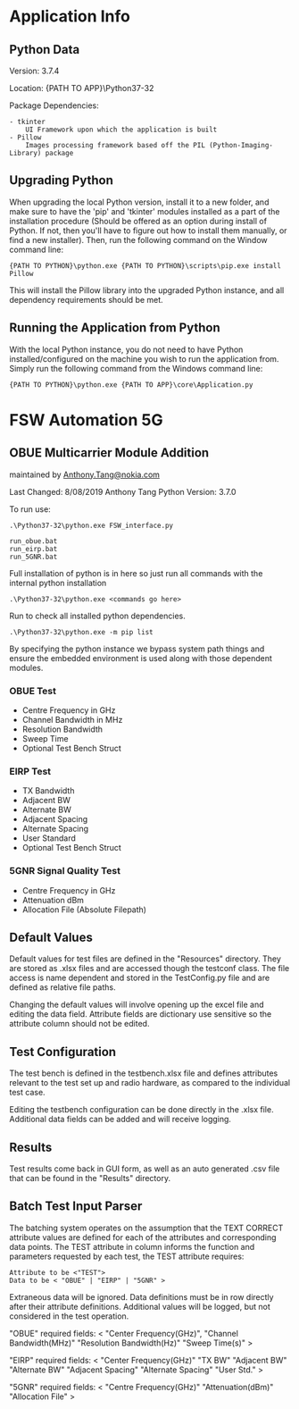 # Application Info #

## Python Data ##

Version: 3.7.4

Location: {PATH TO APP}\Python37-32

Package Dependencies:

	- tkinter
		UI Framework upon which the application is built
	- Pillow
		Images processing framework based off the PIL (Python-Imaging-Library) package

## Upgrading Python ##

When upgrading the local Python version, install it to a new folder, and make sure to have the 'pip' and 'tkinter' modules installed as a part of the installation procedure (Should be offered as an option during install of Python. If not, then you'll have to figure out how to install them manually, or find a new installer). Then, run the following command on the Window command line:
	
	{PATH TO PYTHON}\python.exe {PATH TO PYTHON}\scripts\pip.exe install Pillow

This will install the Pillow library into the upgraded Python instance, and all dependency requirements should be met.

## Running the Application from Python ##

With the local Python instance, you do not need to have Python installed/configured on the machine you wish to run the application from. Simply run the following command from the Windows command line:

	{PATH TO PYTHON}\python.exe {PATH TO APP}\core\Application.py

# FSW Automation 5G #

## OBUE Multicarrier Module Addition ##

maintained by Anthony.Tang@nokia.com

Last Changed: 8/08/2019 Anthony Tang
Python Version: 3.7.0

To run use:    

    .\Python37-32\python.exe FSW_interface.py

    run_obue.bat
    run_eirp.bat
    run_5GNR.bat

Full installation of python is in here so just run
all commands with the internal python installation

    .\Python37-32\python.exe <commands go here>


Run to check all installed python dependencies.

    .\Python37-32\python.exe -m pip list

By specifying the python instance we bypass system path things and ensure
the embedded environment is used along with those dependent modules.

### OBUE Test ###

- Centre Frequency in GHz
- Channel Bandwidth in MHz
- Resolution Bandwidth
- Sweep Time
- Optional Test Bench Struct


### EIRP Test ###

- TX Bandwidth
- Adjacent BW
- Alternate BW
- Adjacent Spacing
- Alternate Spacing
- User Standard
- Optional Test Bench Struct


### 5GNR Signal Quality Test ###

- Centre Frequency in GHz
- Attenuation dBm
- Allocation File (Absolute Filepath)


## Default Values ##

Default values for test files are defined in the "Resources" directory. They are
stored as .xlsx files and are accessed though the testconf class. The file
access is name dependent and stored in the TestConfig.py file and are defined
as relative file paths.

Changing the default values will involve opening up the excel file and editing
the data field. Attribute fields are dictionary use sensitive so the
attribute column should not be edited.  

## Test Configuration ##

The test bench is defined in the testbench.xlsx file and defines attributes
relevant to the test set up and radio hardware, as compared to the individual
test case.

Editing the testbench configuration can be done directly in the .xlsx file.
Additional data fields can be added and will receive logging.

## Results ##

Test results come back in GUI form, as well as an auto generated .csv file
that can be found in the "Results" directory.


## Batch Test Input Parser #

The batching system operates on the assumption that the TEXT CORRECT
attribute values are defined for each of the attributes and corresponding
data points. The TEST attribute in column informs the function and parameters
requested by each test, the TEST attribute requires:

    Attribute to be <"TEST">
    Data to be < "OBUE" | "EIRP" | "5GNR" >

Extraneous data will be ignored. Data definitions must be in row directly
after their attribute definitions.
Additional values will be logged, but not considered in the test operation.

"OBUE" required fields:
	<
	"Center Frequency(GHz)",
	"Channel Bandwidth(MHz)"
	"Resolution Bandwidth(Hz)"
	"Sweep Time(s)"
	>

"EIRP" required fields:
	<
  "Center Frequency(GHz)"
	"TX BW"
	"Adjacent BW"
	"Alternate BW"
	"Adjacent Spacing"
	"Alternate Spacing"
	"User Std."
	>

"5GNR" required fields:
	<
	"Centre Frequency(GHz)"
	"Attenuation(dBm)"
	"Allocation File"
	>
